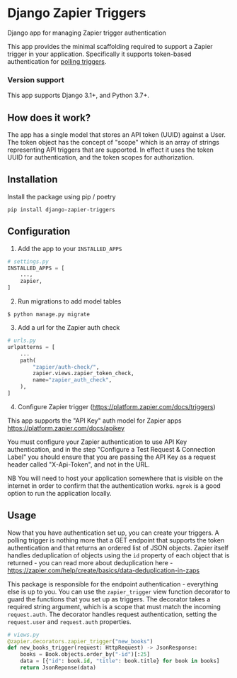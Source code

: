 # Django Zapier Triggers

Django app for managing Zapier trigger authentication

This app provides the minimal scaffolding required to support a Zapier
trigger in your application. Specifically it supports token-based
authentication for [polling
triggers](https://platform.zapier.com/docs/triggers#polling-trigger).

### Version support

This app supports Django 3.1+, and Python 3.7+.

## How does it work?

The app has a single model that stores an API token (UUID) against a
User. The token object has the concept of "scope" which is an array of
strings representing API triggers that are supported. In effect it uses
the token UUID for authentication, and the token scopes for
authorization.

## Installation

Install the package using pip / poetry

```
pip install django-zapier-triggers
```

## Configuration

1. Add the app to your `INSTALLED_APPS`

```python
# settings.py
INSTALLED_APPS = [
    ...,
    zapier,
]
```

2. Run migrations to add model tables

```
$ python manage.py migrate
```

3. Add a url for the Zapier auth check

```python
# urls.py
urlpatterns = [
    ...
    path(
        "zapier/auth-check/",
        zapier.views.zapier_token_check,
        name="zapier_auth_check",
    ),
]
```

4. Configure Zapier trigger (https://platform.zapier.com/docs/triggers)

This app supports the "API Key" auth model for Zapier apps
https://platform.zapier.com/docs/apikey

You must configure your Zapier authentication to use API Key
authentication, and in the step "Configure a Test Request & Connection
Label" you should ensure that you are passing the API Key as a request
header called "X-Api-Token", and not in the URL.

NB You will need to host your application somewhere that is visible on
the internet in order to confirm that the authentication works. `ngrok`
is a good option to run the application locally.

## Usage

Now that you have authentication set up, you can create your triggers. A
polling trigger is nothing more that a GET endpoint that supports the
token authentication and that returns an ordered list of JSON objects.
Zapier itself handles deduplication of objects using the `id` property
of each object that is returned - you can read more about deduplication
here - https://zapier.com/help/create/basics/data-deduplication-in-zaps

This package is responsible for the endpoint authentication - everything
else is up to you. You can use the `zapier_trigger` view function
decorator to guard the functions that you set up as triggers. The
decorator takes a required string argument, which is a scope that must
match the incoming `request.auth`. The decorator handles request
authentication, setting the `request.user` and `request.auth`
properties.

```python
# views.py
@zapier.decorators.zapier_trigger("new_books")
def new_books_trigger(request: HttpRequest) -> JsonResponse:
    books = Book.objects.order_by("-id")[:25]
    data = [{"id": book.id, "title": book.title} for book in books]
    return JsonReponse(data)
```
